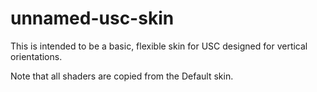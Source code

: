 # unnamed-usc-skin

This is intended to be a basic, flexible skin for USC designed for vertical orientations.

Note that all shaders are copied from the Default skin.